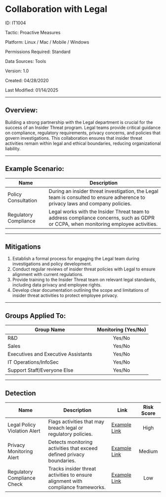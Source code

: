 # **Collaboration with Legal**

ID: IT1004

Tactic: Proactive Measures

Platform: Linux / Mac / Mobile / Windows

Permissions Required: Standard

Data Sources: Tools

Version: 1.0

Created: 04/28/2020

Last Modified: 01/14/2025

---

## **Overview:**

Building a strong partnership with the Legal department is crucial for the success of an Insider Threat program. Legal teams provide critical guidance on compliance, regulatory requirements, privacy concerns, and policies that govern investigations. This collaboration ensures that insider threat activities remain within legal and ethical boundaries, reducing organizational liability.

---

## **Example Scenario:**

| **Name**              | **Description**                                                                                      |
|------------------------|------------------------------------------------------------------------------------------------------|
| Policy Consultation    | During an insider threat investigation, the Legal team is consulted to ensure adherence to privacy laws and company policies. |
| Regulatory Compliance  | Legal works with the Insider Threat team to address compliance concerns, such as GDPR or CCPA, when monitoring employee activities. |

---

## **Mitigations**

1. Establish a formal process for engaging the Legal team during investigations and policy development.  
2. Conduct regular reviews of insider threat policies with Legal to ensure alignment with current regulations.  
3. Provide training to the Insider Threat team on relevant legal standards, including data privacy and employee rights.  
4. Develop clear documentation outlining the scope and limitations of insider threat activities to protect employee privacy.  

---

## **Groups Applied To:**

| **Group Name**                | **Monitoring (Yes/No)** |
|--------------------------------|:----------------------:|
| R&D                            | Yes/No               |
| Sales                          | Yes/No               |
| Executives and Executive Assistants | Yes/No         |
| IT Operations/InfoSec          | Yes/No               |
| Support Staff/Everyone Else    | Yes/No               |

---

## **Detection**

| **Name**                | **Description**                                                                                 | **Link**          | **Risk Score** |
|-------------------------|-------------------------------------------------------------------------------------------------|-------------------|:--------------:|
| Legal Policy Violation Alert | Flags activities that may breach legal or regulatory policies.                             | [Example Link](#) | High           |
| Privacy Monitoring Alert     | Detects monitoring activities that exceed defined privacy boundaries.                      | [Example Link](#) | Medium         |
| Regulatory Compliance Check  | Tracks insider threat activities to ensure alignment with compliance frameworks.           | [Example Link](#) | Low            |
